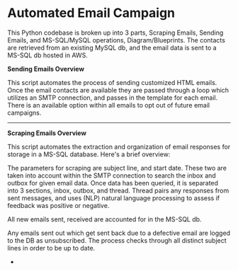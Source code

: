 # Automated Email Campaign

This Python codebase is broken up into 3 parts, Scraping Emails, Sending Emails, and MS-SQL/MySQL operations, Diagram/Blueprints.
The contacts are retrieved from an existing MySQL db, and the email data is sent to a MS-SQL db hosted in AWS. 

**Sending Emails Overview**

This script automates the process of sending customized HTML emails. Once the email contacts are available they are passed through a loop which utilizes an SMTP connection, and passes in the template for each email.
There is an available option within all emails to opt out of future email campaigns.

-----------------------------------------------------------------------------

**Scraping Emails Overview**

This script automates the extraction and organization of email responses for storage in a MS-SQL database. Here's a brief overview:

The parameters for scraping are subject line, and start date. These two are taken into account within the SMTP connection to search the inbox and outbox for given email data. Once data has been queried, it is separated into 3 sections, inbox, outbox, and thread. 
Thread pairs any responses from sent messages, and uses (NLP) natural language processing to assess if feedback was positive or negative. 

All new emails sent, received are accounted for in the MS-SQL db. 


Any emails sent out which get sent back due to a defective email are logged to the DB as unsubscribed. The process checks through all distinct subject lines in order to be up to date. 





- 

